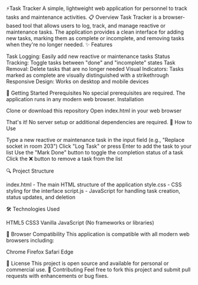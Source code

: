 ⚡Task Tracker
A simple, lightweight web application for personnel to track tasks and maintenance activities.
📋 Overview
Task Tracker is a browser-based tool that allows users to log, track, and manage reactive or maintenance tasks. The application provides a clean interface for adding new tasks, marking them as complete or incomplete, and removing tasks when they're no longer needed.
✨ Features

Task Logging: Easily add new reactive or maintenance tasks
Status Tracking: Toggle tasks between "done" and "incomplete" states
Task Removal: Delete tasks that are no longer needed
Visual Indicators: Tasks marked as complete are visually distinguished with a strikethrough
Responsive Design: Works on desktop and mobile devices

🚀 Getting Started
Prerequisites
No special prerequisites are required. The application runs in any modern web browser.
Installation

Clone or download this repository
Open index.html in your web browser

That's it! No server setup or additional dependencies are required.
🔧 How to Use

Type a new reactive or maintenance task in the input field (e.g., "Replace socket in room 203")
Click "Log Task" or press Enter to add the task to your list
Use the "Mark Done" button to toggle the completion status of a task
Click the ❌ button to remove a task from the list

🔍 Project Structure

index.html - The main HTML structure of the application
style.css - CSS styling for the interface
script.js - JavaScript for handling task creation, status updates, and deletion

🛠️ Technologies Used

HTML5
CSS3
Vanilla JavaScript (No frameworks or libraries)

📱 Browser Compatibility
This application is compatible with all modern web browsers including:

Chrome
Firefox
Safari
Edge

📝 License
This project is open source and available for personal or commercial use.
👥 Contributing
Feel free to fork this project and submit pull requests with enhancements or bug fixes.
